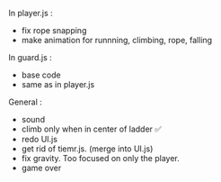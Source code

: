 In player.js :
- fix rope snapping
- make animation for runnning, climbing, rope, falling

In guard.js :
- base code
- same as in player.js

General :
- sound
- climb only when in center of ladder ✅
- redo UI.js
- get rid of tiemr.js. (merge into UI.js)
- fix gravity. Too focused on only the player.
- game over